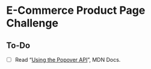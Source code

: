 # E-Commerce Product Page Challenge

## To-Do

- [ ] Read “[Using the Popover API](https://developer.mozilla.org/en-US/docs/Web/API/Popover_API/Using)”, MDN Docs.
